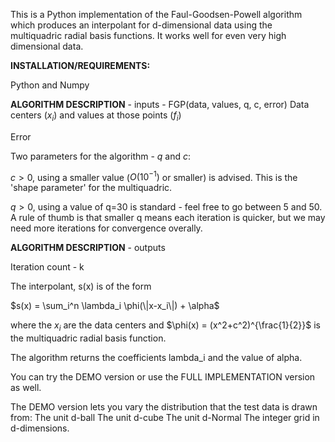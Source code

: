 This is a Python implementation of the Faul-Goodsen-Powell algorithm which produces an interpolant for d-dimensional data using the multiquadric radial basis functions. It works well for even very high dimensional data.

**INSTALLATION/REQUIREMENTS:**

Python  and Numpy

**ALGORITHM DESCRIPTION** - inputs - FGP(data, values, q, c, error)
Data centers ($x_i$) and values at those points ($f_i$)

Error

Two parameters for the algorithm - $q$ and $c$:

$c>0$, using a smaller value ($O(10^{-1})$ or smaller) is advised. This is the 'shape parameter' for the multiquadric.

$q>0$, using a value of q=30 is standard - feel free to go between 5 and 50. A rule of thumb is that smaller q means each iteration is quicker, but we may need more iterations for convergence overally. 

**ALGORITHM DESCRIPTION** - outputs

Iteration count - k

The interpolant, s(x) is of the form 

$s(x) = \sum_i^n \lambda_i \phi(\|x-x_i\|) + \alpha$

where the $x_i$ are the data centers and $\phi(x) = (x^2+c^2)^{\frac{1}{2}}$ is the multiquadric radial basis function.

The algorithm returns the coefficients lambda_i and the value of alpha.

You can try the DEMO version or use the FULL IMPLEMENTATION version as well.

The DEMO version lets you vary the distribution that the test data is drawn from:
The unit d-ball
The unit d-cube
The unit d-Normal
The integer grid in d-dimensions.
